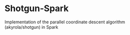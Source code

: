 # Shotgun-Spark
Implementation of the parallel coordinate descent algorithm (akyrola/shotgun) in Spark
